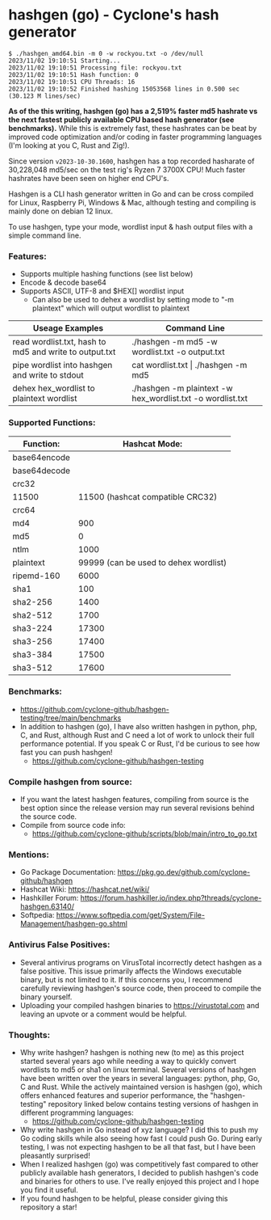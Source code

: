 # hashgen (go) - Cyclone's hash generator
```
$ ./hashgen_amd64.bin -m 0 -w rockyou.txt -o /dev/null
2023/11/02 19:10:51 Starting...
2023/11/02 19:10:51 Processing file: rockyou.txt
2023/11/02 19:10:51 Hash function: 0
2023/11/02 19:10:51 CPU Threads: 16
2023/11/02 19:10:52 Finished hashing 15053568 lines in 0.500 sec (30.123 M lines/sec)
```
**As of the this writing, hashgen (go) has a 2,519% faster md5 hashrate vs the next fastest publicly available CPU based hash generator (see benchmarks).** While this is extremely fast, these hashrates can be beat by improved code optimization and/or coding in faster programming languages (I'm looking at you C, Rust and Zig!).

Since version `v2023-10-30.1600`, hashgen has a top recorded hasharate of 30,228,048 md5/sec on the test rig's Ryzen 7 3700X CPU! Much faster hashrates have been seen on higher end CPU's.

Hashgen is a CLI hash generator written in Go and can be cross compiled for Linux, Raspberry Pi, Windows & Mac, although testing and compiling is mainly done on debian 12 linux.

To use hashgen, type your mode, wordlist input & hash output files with a simple command line.

### Features:
- Supports multiple hashing functions (see list below)
- Encode & decode base64
- Supports ASCII, UTF-8 and $HEX[] wordlist input
  - Can also be used to dehex a wordlist by setting mode to "-m plaintext" which will output wordlist to plaintext

| Useage Examples | Command Line |
|-----------|-----------|
| read wordlist.txt, hash to md5 and write to output.txt | ./hashgen -m md5 -w wordlist.txt -o output.txt |
| pipe wordlist into hashgen and write to stdout | cat wordlist.txt \| ./hashgen -m md5 |
| dehex hex_wordlist to plaintext wordlist | ./hashgen -m plaintext -w hex_wordlist.txt -o wordlist.txt |

### Supported Functions:
| Function: | Hashcat Mode: |
|-----------|-----------|
| base64encode | |
| base64decode | |
| crc32 | |
| 11500 | 11500 (hashcat compatible CRC32) |
| crc64 |  |
| md4 | 900 |
| md5 | 0 |
| ntlm | 1000 |
| plaintext | 99999 (can be used to dehex wordlist) |
| ripemd-160 | 6000 |
| sha1 | 100 |
| sha2-256 | 1400 |
| sha2-512 | 1700 |
| sha3-224 | 17300 |
| sha3-256 | 17400 |
| sha3-384 | 17500 |
| sha3-512 | 17600 |

### Benchmarks:
- https://github.com/cyclone-github/hashgen-testing/tree/main/benchmarks
- In addition to hashgen (go), I have also written hashgen in python, php, C, and Rust, although Rust and C need a lot of work to unlock their full performance potential. If you speak C or Rust, I'd be curious to see how fast you can push hashgen!
  - https://github.com/cyclone-github/hashgen-testing

### Compile hashgen from source:
- If you want the latest hashgen features, compiling from source is the best option since the release version may run several revisions behind the source code.
- Compile from source code info:
  - https://github.com/cyclone-github/scripts/blob/main/intro_to_go.txt
 
### Mentions:
- Go Package Documentation: https://pkg.go.dev/github.com/cyclone-github/hashgen
- Hashcat Wiki: https://hashcat.net/wiki/
- Hashkiller Forum: https://forum.hashkiller.io/index.php?threads/cyclone-hashgen.63140/
- Softpedia: https://www.softpedia.com/get/System/File-Management/hashgen-go.shtml

### Antivirus False Positives:
- Several antivirus programs on VirusTotal incorrectly detect hashgen as a false positive. This issue primarily affects the Windows executable binary, but is not limited to it. If this concerns you, I recommend carefully reviewing hashgen's source code, then proceed to compile the binary yourself.
- Uploading your compiled hashgen binaries to https://virustotal.com and leaving an upvote or a comment would be helpful.

### Thoughts:
- Why write hashgen? hashgen is nothing new (to me) as this project started several years ago while needing a way to quickly convert wordlists to md5 or sha1 on linux terminal. Several versions of hashgen have been written over the years in several languages: python, php, Go, C and Rust. While the actively maintained version is hashgen (go), which offers enhanced features and superior performance, the "hashgen-testing" repository linked below contains testing versions of hashgen in different programming languages:
  - https://github.com/cyclone-github/hashgen-testing
- Why write hashgen in Go instead of xyz language? I did this to push my Go coding skills while also seeing how fast I could push Go. During early testing, I was not expecting hashgen to be all that fast, but I have been pleasantly surprised!
- When I realized hashgen (go) was competitively fast compared to other publicly available hash generators, I decided to publish hashgen's code and binaries for others to use. I've really enjoyed this project and I hope you find it useful.
- If you found hashgen to be helpful, please consider giving this repository a star!
